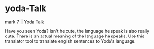 # yoda-Talk
mark 7 || Yoda Talk

Have you seen Yoda? Isn't he cute, the language he speak is also really cute. There is an actual meaning of the language he speaks.
                Use this translator tool to translate english sentences to Yoda's language.
